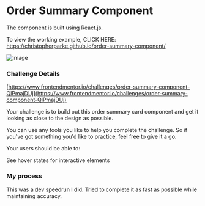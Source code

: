 # Order Summary Component

The component is built using React.js.

To view the working example, CLICK HERE: <a href='https://christopherparke.github.io/order-summary-component/' target='_blank'>https://christopherparke.github.io/order-summary-component/</a>

![image](https://user-images.githubusercontent.com/22480193/174906626-02c8bd81-72b5-40f1-8556-a3e0a2a8663f.png)

### Challenge Details
[https://www.frontendmentor.io/challenges/order-summary-component-QlPmajDUj](https://www.frontendmentor.io/challenges/order-summary-component-QlPmajDUj)

Your challenge is to build out this order summary card component and get it looking as close to the design as possible.

You can use any tools you like to help you complete the challenge. So if you've got something you'd like to practice, feel free to give it a go.

Your users should be able to:

See hover states for interactive elements

### My process

This was a dev speedrun I did.  Tried to complete it as fast as possible while maintaining accuracy.
